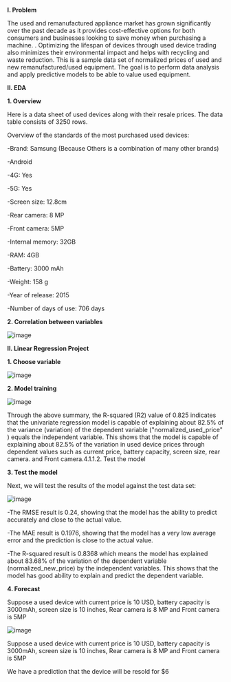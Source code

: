 ****I. Problem****

The used and remanufactured appliance market has grown significantly over the past decade as it provides cost-effective options for both consumers and businesses looking to save money when purchasing a machine. . Optimizing the lifespan of devices through used device trading also minimizes their environmental impact and helps with recycling and waste reduction. This is a sample data set of normalized prices of used and new remanufactured/used equipment.
The goal is to perform data analysis and apply predictive models to be able to value used equipment.

****II. EDA****

**1. Overview**

Here is a data sheet of used devices along with their resale prices. The data table consists of 3250 rows.

Overview of the standards of the most purchased used devices:

-Brand: Samsung (Because Others is a combination of many other brands)

-Android

-4G: Yes

-5G: Yes

-Screen size: 12.8cm

-Rear camera: 8 MP

-Front camera: 5MP

-Internal memory: 32GB

-RAM: 4GB

-Battery: 3000 mAh

-Weight: 158 g

-Year of release: 2015

-Number of days of use: 706 days

**2. Correlation between variables**

![image](https://github.com/HuynhNgocDung4060390/Linear-Regression-Project/assets/150424521/fa87a190-78fc-4e37-9645-6e49662e179c)


****II. Linear Regression Project****

**1. Choose variable**

![image](https://github.com/HuynhNgocDung4060390/Linear-Regression-Project/assets/150424521/c074fe8e-ea51-43ca-b7f6-74d3a4dea24a)

**2. Model training**

![image](https://github.com/HuynhNgocDung4060390/Linear-Regression-Project/assets/150424521/58e6e47f-72ef-454f-81f3-15a11ad1629b)

Through the above summary, the R-squared (R2) value of 0.825 indicates that the univariate regression model is capable of explaining about 82.5% of the variance (variation) of the dependent variable ("normalized_used_price" ) equals the independent variable. This shows that the model is capable of explaining about 82.5% of the variation in used device prices through dependent values ​​such as current price, battery capacity, screen size, rear camera. and Front camera.4.1.1.2. Test the model

**3. Test the model**

Next, we will test the results of the model against the test data set:

![image](https://github.com/HuynhNgocDung4060390/Linear-Regression-Project/assets/150424521/f415a078-749e-48d2-b1c7-673e72771c6f)

-The RMSE result is 0.24, showing that the model has the ability to predict accurately and close to the actual value.

-The MAE result is 0.1976, showing that the model has a very low average error and the prediction is close to the actual value.

-The R-squared result is 0.8368 which means the model has explained about 83.68% of the variation of the dependent variable (normalized_new_price) by the independent variables. This shows that the model has good ability to explain and predict the dependent variable.

**4. Forecast**

Suppose a used device with current price is 10 USD, battery capacity is 3000mAh, screen size is 10 inches, Rear camera is 8 MP and Front camera is 5MP

![image](https://github.com/HuynhNgocDung4060390/Linear-Regression-Project/assets/150424521/e70dbe3f-dca7-44d4-a8b3-eb100496e843)


Suppose a used device with current price is 10 USD, battery capacity is 3000mAh, screen size is 10 inches, Rear camera is 8 MP and Front camera is 5MP


We have a prediction that the device will be resold for $6
